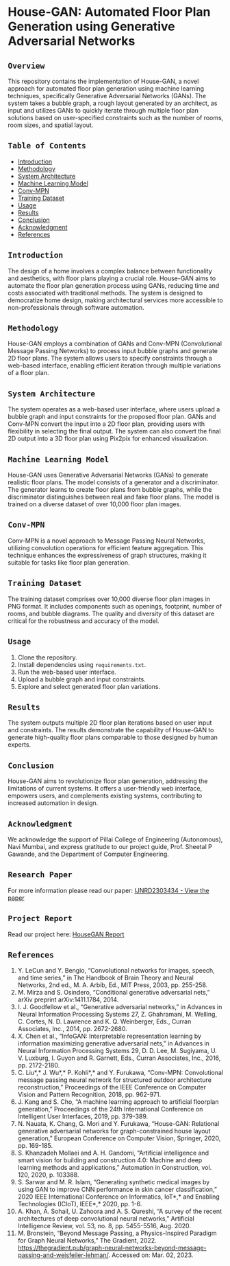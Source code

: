 # House-GAN: Automated Floor Plan Generation using Generative Adversarial Networks


## `Overview`

This repository contains the implementation of House-GAN, a novel approach for automated floor plan generation using machine learning techniques, specifically Generative Adversarial Networks (GANs). The system takes a bubble graph, a rough layout generated by an architect, as input and utilizes GANs to quickly iterate through multiple floor plan solutions based on user-specified constraints such as the number of rooms, room sizes, and spatial layout.

## `Table of Contents`

- [Introduction](#introduction)
- [Methodology](#methodology)
- [System Architecture](#system-architecture)
- [Machine Learning Model](#machine-learning-model)
- [Conv-MPN](#conv-mpn)
- [Training Dataset](#training-dataset)
- [Usage](#usage)
- [Results](#results)
- [Conclusion](#conclusion)
- [Acknowledgment](#acknowledgment)
- [References](#references)

## `Introduction`

The design of a home involves a complex balance between functionality and aesthetics, with floor plans playing a crucial role. House-GAN aims to automate the floor plan generation process using GANs, reducing time and costs associated with traditional methods. The system is designed to democratize home design, making architectural services more accessible to non-professionals through software automation.

## `Methodology`

House-GAN employs a combination of GANs and Conv-MPN (Convolutional Message Passing Networks) to process input bubble graphs and generate 2D floor plans. The system allows users to specify constraints through a web-based interface, enabling efficient iteration through multiple variations of a floor plan.

## `System Architecture`

The system operates as a web-based user interface, where users upload a bubble graph and input constraints for the proposed floor plan. GANs and Conv-MPN convert the input into a 2D floor plan, providing users with flexibility in selecting the final output. The system can also convert the final 2D output into a 3D floor plan using Pix2pix for enhanced visualization.

## `Machine Learning Model`

House-GAN uses Generative Adversarial Networks (GANs) to generate realistic floor plans. The model consists of a generator and a discriminator. The generator learns to create floor plans from bubble graphs, while the discriminator distinguishes between real and fake floor plans. The model is trained on a diverse dataset of over 10,000 floor plan images.

## `Conv-MPN`

Conv-MPN is a novel approach to Message Passing Neural Networks, utilizing convolution operations for efficient feature aggregation. This technique enhances the expressiveness of graph structures, making it suitable for tasks like floor plan generation.

## `Training Dataset`

The training dataset comprises over 10,000 diverse floor plan images in PNG format. It includes components such as openings, footprint, number of rooms, and bubble diagrams. The quality and diversity of this dataset are critical for the robustness and accuracy of the model.

## `Usage`

1. Clone the repository.
2. Install dependencies using `requirements.txt`.
3. Run the web-based user interface.
4. Upload a bubble graph and input constraints.
5. Explore and select generated floor plan variations.

## `Results`

The system outputs multiple 2D floor plan iterations based on user input and constraints. The results demonstrate the capability of House-GAN to generate high-quality floor plans comparable to those designed by human experts.

## `Conclusion`

House-GAN aims to revolutionize floor plan generation, addressing the limitations of current systems. It offers a user-friendly web interface, empowers users, and complements existing systems, contributing to increased automation in design.

## `Acknowledgment`

We acknowledge the support of Pillai College of Engineering (Autonomous), Navi Mumbai, and express gratitude to our project guide, Prof. Sheetal P Gawande, and the Department of Computer Engineering.

## `Research Paper`

For more information please read our paper: [IJNRD2303434 - View the paper](https://www.ijnrd.org/papers/IJNRD2303434.pdf)

## `Project Report`

Read our project here: [HouseGAN Report](https://1drv.ms/f/s!AsTWIppsh0nAgvY-U79lwRCvdV174g?e=VZY9Vu)

## `References`

1.	Y. LeCun and Y. Bengio, “Convolutional networks for images, speech, and time series,” in The Handbook of Brain Theory and Neural Networks, 2nd ed., M. A. Arbib, Ed., MIT Press, 2003, pp. 255-258.
2.	M. Mirza and S. Osindero, “Conditional generative adversarial nets,” arXiv preprint arXiv:1411.1784, 2014.
3.	I. J. Goodfellow et al., “Generative adversarial networks,” in Advances in Neural Information Processing Systems 27, Z. Ghahramani, M. Welling, C. Cortes, N. D. Lawrence and K. Q. Weinberger, Eds., Curran Associates, Inc., 2014, pp. 2672-2680.
4.	X. Chen et al., “InfoGAN: Interpretable representation learning by information maximizing generative adversarial nets,” in Advances in Neural Information Processing Systems 29, D. D. Lee, M. Sugiyama, U. V. Luxburg, I. Guyon and R. Garnett, Eds., Curran Associates, 
    Inc., 2016, pp. 2172-2180.
5.	C. Liu*,* J. Wu*,* P. Kohli*,* and Y. Furukawa, “Conv-MPN: Convolutional message passing neural network for structured outdoor architecture reconstruction,” Proceedings of the IEEE Conference on Computer Vision and Pattern Recognition, 2018, pp. 962-971.
6.	J. Kang and S. Cho, “A machine learning approach to artificial floorplan generation,” Proceedings of the 24th International Conference on Intelligent User Interfaces, 2019, pp. 379-389.
7.	N. Nauata, K. Chang, G. Mori and Y. Furukawa, “House-GAN: Relational generative adversarial networks for graph-constrained house layout generation,” European Conference on Computer Vision, Springer, 2020, pp. 169-185.
8.	S. Khanzadeh Mollaei and A. H. Gandomi, “Artificial intelligence and smart vision for building and construction 4.0: Machine and deep learning methods and applications,” Automation in Construction, vol. 120, 2020, p. 103388.
9.	S. Sarwar and M. R. Islam, “Generating synthetic medical images by using GAN to improve CNN performance in skin cancer classification,” 2020 IEEE International Conference on Informatics, IoT*,* and Enabling Technologies (ICIoT), IEEE*,* 2020, pp. 1-6.
10.	A. Khan, A. Sohail, U. Zahoora and A. S. Qureshi, “A survey of the recent architectures of deep convolutional   neural networks,” Artificial Intelligence Review, vol. 53, no. 8, pp. 5455-5516, Aug. 2020.
11.	M. Bronstein, “Beyond Message Passing, a Physics-Inspired Paradigm for Graph Neural Networks,” The Gradient, 2022. https://thegradient.pub/graph-neural-networks-beyond-message-passing-and-weisfeiler-lehman/. Accessed on: Mar. 02, 2023.

